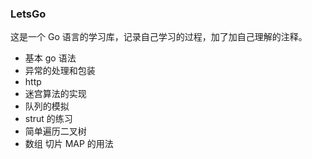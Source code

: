 ### LetsGo

这是一个 Go 语言的学习库，记录自己学习的过程，加了加自己理解的注释。

- 基本 go 语法
- 异常的处理和包装
- http
- 迷宫算法的实现
- 队列的模拟
- strut 的练习
- 简单遍历二叉树
- 数组 切片 MAP 的用法


 
